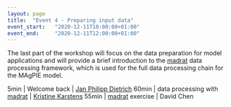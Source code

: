 ```yaml
---
layout: page
title:  "Event 4 - Preparing input data"
event_start:   "2020-12-11T10:00:00+01:00"
event_end:     "2020-12-11T12:00:00+01:00"
---
```


The last part of the workshop will focus on the data preparation for model applications and will provide a brief introduction to the [madrat] data processing framework, which is used for the full data processing chain for the MAgPIE model.

5min | Welcome back | [Jan Philipp Dietrich]
60min | data processing with [madrat] | [Kristine Karstens]
55min | [madrat] exercise | David Chen


[Jan Philipp Dietrich]:https://www.pik-potsdam.de/members/dietrich
[Kristine Karstens]:https://www.pik-potsdam.de/de/institut/members/karstens

[madrat]:https://github.com/pik-piam/madrat



